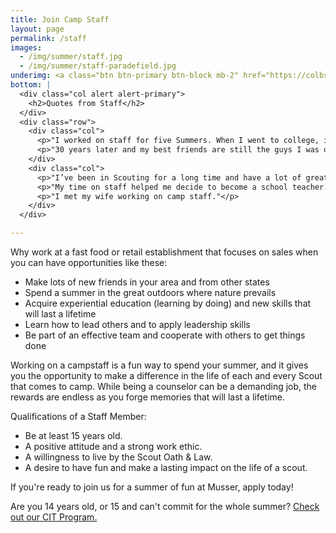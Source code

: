 ```yaml
---
title: Join Camp Staff
layout: page
permalink: /staff
images:
  - /img/summer/staff.jpg
  - /img/summer/staff-paradefield.jpg
underimg: <a class="btn btn-primary btn-block mb-2" href="https://colbsa.workbrightats.com/jobs/">Click Here to Submit an Application</a>
bottom: |
  <div class="col alert alert-primary">
    <h2>Quotes from Staff</h2>
  </div>
  <div class="row">
    <div class="col">
      <p>"I worked on staff for five Summers. When I went to college, it felt like I was living in a dorm full of babies. Most of them had never lived away from Mom, washed their own clothes or had a real job. Working on staff put me far ahead of the rest of the students."</p>
      <p>"30 years later and my best friends are still the guys I was on camp staff with."</p>
    </div>
    <div class="col">
      <p>"I’ve been in Scouting for a long time and have a lot of great memories. When I get together with my friends, the stories we tell and the friendships we talk about seem to revolve around our time on camp staff."</p>
      <p>"My time on staff helped me decide to become a school teacher."</p>
      <p>"I met my wife working on camp staff."</p>
    </div>
  </div>

---
```


Why work at a fast food or retail establishment that focuses on sales when you can have opportunities like these:

- Make lots of new friends in your area and from other states
- Spend a summer in the great outdoors where nature prevails
- Acquire experiential education (learning by doing) and new skills that will last a lifetime
- Learn how to lead others and to apply leadership skills
- Be part of an effective team and cooperate with others to get things done

Working on a campstaff is a fun way to spend your summer, and it gives you the opportunity to make a difference in the life of each and every Scout that comes to camp. While being a counselor can be a demanding job, the rewards are endless as you forge memories that will last a lifetime.

Qualifications of a Staff Member:

- Be at least 15 years old.
- A positive attitude and a strong work ethic.
- A willingness to live by the Scout Oath &amp; Law.
- A desire to have fun and make a lasting impact on the life of a scout.

If you're ready to join us for a summer of fun at Musser, apply today!

Are you 14 years old, or 15 and can't commit for the whole summer? [Check out our CIT Program.](/cit)
